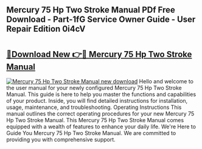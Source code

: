 ## Mercury 75 Hp Two Stroke Manual PDf Free Download - Part-1fG Service Owner Guide - User Repair Edition 0i4cV

# <h2><a href="http://bc55494.oget.top/?id=Mercury+75+Hp+Two+Stroke+Manual">🔗Download New 👉🔴 Mercury 75 Hp Two Stroke Manual</a></h2>

[![Mercury 75 Hp Two Stroke Manual new download](https://i.imgur.com/5g1atiW.png)](http://bc55494.oget.top/?id=Mercury+75+Hp+Two+Stroke+Manual)
Hello and welcome to the user manual for your newly configured Mercury 75 Hp Two Stroke Manual. This guide is here to help you master the functions and capabilities of your product. Inside, you will find detailed instructions for installation, usage, maintenance, and troubleshooting. Operating Instructions This manual outlines the correct operating procedures for your new Mercury 75 Hp Two Stroke Manual. This Mercury 75 Hp Two Stroke Manual comes equipped with a wealth of features to enhance your daily life. We're Here to Guide You Mercury 75 Hp Two Stroke Manual. We are committed to providing you with comprehensive support.
